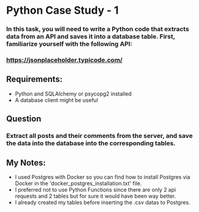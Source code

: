 # Python Case Study - 1

### In this task, you will need to write a Python code that extracts data from an API and saves it into a database table. First, familiarize yourself with the following API:
### https://jsonplaceholder.typicode.com/

## Requirements:
- Python and SQLAlchemy or psycopg2 installed
- A database client might be useful

## Question
### Extract all posts and their comments from the server, and save the data into the database into the corresponding tables.

## My Notes:
- I used Postgres with Docker so you can find how to install Postgres via Docker in the 'docker_postgres_installation.txt' file.
- I preferred not to use Python Functions since there are only 2 api requests and 2 tables but for sure it would have been way better.
- I already created my tables before inserting the .csv datas to Postgres.
